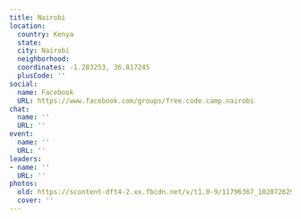 ```yaml
---
title: Nairobi
location:
  country: Kenya
  state: 
  city: Nairobi
  neighborhood: 
  coordinates: -1.283253, 36.817245
  plusCode: ''
social:
  name: Facebook
  URL: https://www.facebook.com/groups/free.code.camp.nairobi
chat:
  name: ''
  URL: ''
event:
  name: ''
  URL: ''
leaders:
- name: ''
  URL: ''
photos:
  old: https://scontent-dft4-2.xx.fbcdn.net/v/t1.0-9/11796367_10207262925949322_5764136958070505948_n.jpg?oh=80dedc091d9de77f79addb9026fa148d&oe=5994A495
  cover: ''
---
```

